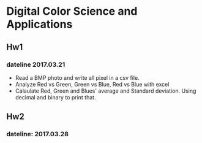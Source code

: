 # Digital Color Science and Applications

## Hw1 
### dateline 2017.03.21
* Read a BMP photo and write all pixel in a csv file.
* Analyze Red vs Green, Green vs Blue, Red vs Blue with excel
* Calaulate Red, Green and Blues' average and Standard deviation. Using decimal and binary to print that.

## Hw2 
### dateline: 2017.03.28
